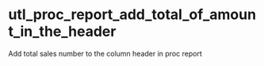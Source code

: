 # utl_proc_report_add_total_of_amount_in_the_header
Add total sales number to the column header in proc report
